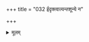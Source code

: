 +++
title = "032 ईदृक्त्वात्यन्तशून्ये न"

+++
<details><summary>मूलम्</summary>

ईदृक्त्वात्यन्तशून्ये न हि मिषति मतिर्नापि युक्तिस्तथात्वे सामग्रीभेदवेद्ये पृथगवगतिरस्त्वत्र नैषाऽन्यथात्वात् ।  
धीत्वादेर्वा विशिष्टं प्रथयति जनिता बुद्धिराद्याक्षयोगैः तस्मात् संस्कारशून्येन्द्रियजनितमतिर्निर्विकल्पेति वाच्या ॥ ३२ ॥
</details>